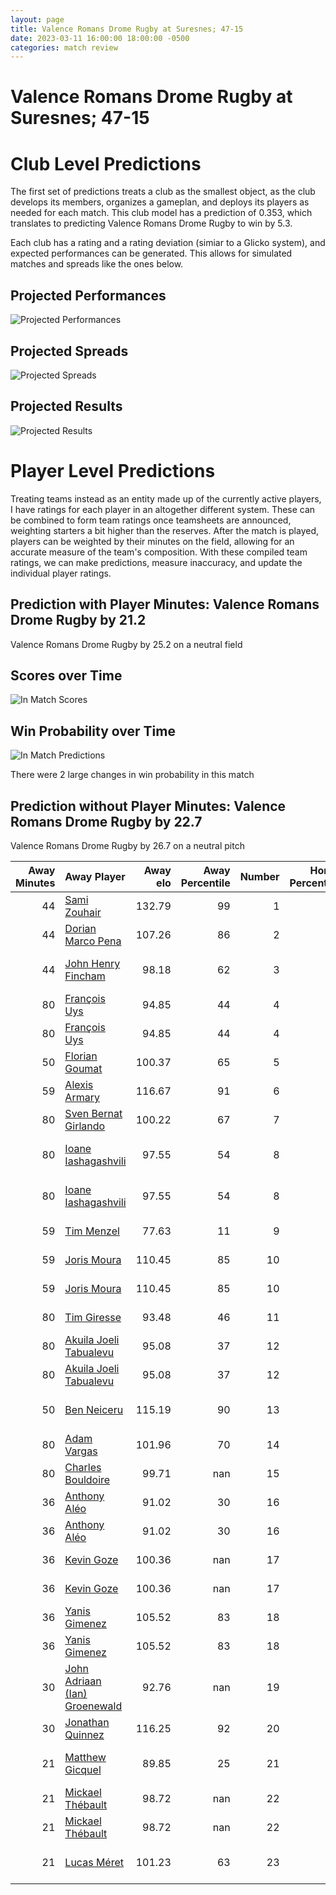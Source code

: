 ```yaml
---  
layout: page  
title: Valence Romans Drome Rugby at Suresnes; 47-15  
date: 2023-03-11 16:00:00 18:00:00 -0500  
categories: match review  
---
```

# Valence Romans Drome Rugby at Suresnes; 47-15

# Club Level Predictions


The first set of predictions treats a club as the smallest object, as the club develops its members, organizes a gameplan, and deploys its players as needed for each match. This club model has a prediction of 0.353, which translates to predicting Valence Romans Drome Rugby to win by 5.3.

Each club has a rating and a rating deviation (simiar to a Glicko system), and expected performances can be generated. This allows for simulated matches and spreads like the ones below.
## Projected Performances


![Projected Performances](plots/performances_2023-03-11-Suresnes-ValenceRomansDromeRugby.png)
## Projected Spreads


![Projected Spreads](plots/spreads_2023-03-11-Suresnes-ValenceRomansDromeRugby.png)
## Projected Results


![Projected Results](plots/resultbar_2023-03-11-Suresnes-ValenceRomansDromeRugby.png)
# Player Level Predictions


Treating teams instead as an entity made up of the currently active players, I have ratings for each player in an altogether different system. These can be combined to form team ratings once teamsheets are announced, weighting starters a bit higher than the reserves. After the match is played, players can be weighted by their minutes on the field, allowing for an accurate measure of the team's composition. With these compiled team ratings, we can make predictions, measure inaccuracy, and update the individual player ratings.
## Prediction with Player Minutes: Valence Romans Drome Rugby by 21.2


Valence Romans Drome Rugby by 25.2 on a neutral field
## Scores over Time


![In Match Scores](plots/recap_scores_2023-03-11-Suresnes-ValenceRomansDromeRugby.png)
## Win Probability over Time


![In Match Predictions](plots/recap_prob_2023-03-11-Suresnes-ValenceRomansDromeRugby.png)

There were 2 large changes in win probability in this match
## Prediction without Player Minutes: Valence Romans Drome Rugby by 22.7


Valence Romans Drome Rugby by 26.7 on a neutral pitch



|   Away Minutes | Away Player                                                                             |   Away elo |   Away Percentile |   Number |   Home Percentile |   Home elo | Home Player                                                                  |   Home Minutes |
|---------------:|:----------------------------------------------------------------------------------------|-----------:|------------------:|---------:|------------------:|-----------:|:-----------------------------------------------------------------------------|---------------:|
|             44 | [Sami Zouhair](..//playerfiles//SamiZouhair_cleaned.md)                                 |     132.79 |                99 |        1 |                20 |      84.41 | [Lucas Dycke](..//playerfiles//LucasDycke_cleaned.md)                        |             53 |
|             44 | [Dorian Marco Pena](..//playerfiles//DorianMarcoPena_cleaned.md)                        |     107.26 |                86 |        2 |                27 |      87.98 | [Hayam El Bibouji](..//playerfiles//HayamElBibouji_cleaned.md)               |             56 |
|             44 | [John Henry Fincham](..//playerfiles//JohnHenryFincham_cleaned.md)                      |      98.18 |                62 |        3 |                83 |     103.43 | [Victor Damian Arias](..//playerfiles//VictorDamianArias_cleaned.md)         |             56 |
|             80 | [François Uys](..//playerfiles//FrançoisUys_cleaned.md)                                 |      94.85 |                44 |        4 |                 0 |      44.49 | [Sacha Yahi](..//playerfiles//SachaYahi_cleaned.md)                          |             80 |
|             80 | [François Uys](..//playerfiles//FrançoisUys_cleaned.md)                                 |      94.85 |                44 |        4 |                 7 |      44.49 | [Sacha Yahi](..//playerfiles//SachaYahi_cleaned.md)                          |             80 |
|             50 | [Florian Goumat](..//playerfiles//FlorianGoumat_cleaned.md)                             |     100.37 |                65 |        5 |                34 |      90.41 | [Wian Vosloo](..//playerfiles//WianVosloo_cleaned.md)                        |             80 |
|             59 | [Alexis Armary](..//playerfiles//AlexisArmary_cleaned.md)                               |     116.67 |                91 |        6 |                24 |      86.33 | [Florian Desbordes](..//playerfiles//FlorianDesbordes_cleaned.md)            |             60 |
|             80 | [Sven Bernat Girlando](..//playerfiles//SvenBernatGirlando_cleaned.md)                  |     100.22 |                67 |        7 |                71 |     101.75 | [Bastien Berenguel](..//playerfiles//BastienBerenguel_cleaned.md)            |             80 |
|             80 | [Ioane Iashagashvili](..//playerfiles//IoaneIashagashvili_cleaned.md)                   |      97.55 |                54 |        8 |                25 |      87.66 | [Louis-Mathieu Jazeix](..//playerfiles//Louis-MathieuJazeix_cleaned.md)      |             60 |
|             80 | [Ioane Iashagashvili](..//playerfiles//IoaneIashagashvili_cleaned.md)                   |      97.55 |                54 |        8 |                42 |      87.66 | [Louis-Mathieu Jazeix](..//playerfiles//Louis-MathieuJazeix_cleaned.md)      |             60 |
|             59 | [Tim Menzel](..//playerfiles//TimMenzel_cleaned.md)                                     |      77.63 |                11 |        9 |                24 |      84.11 | [Enzo Barbarit](..//playerfiles//EnzoBarbarit_cleaned.md)                    |             60 |
|             59 | [Joris Moura](..//playerfiles//JorisMoura_cleaned.md)                                   |     110.45 |                85 |       10 |                47 |      88.55 | [Ignacio Mieres](..//playerfiles//IgnacioMieres_cleaned.md)                  |             80 |
|             59 | [Joris Moura](..//playerfiles//JorisMoura_cleaned.md)                                   |     110.45 |                85 |       10 |                28 |      88.55 | [Ignacio Mieres](..//playerfiles//IgnacioMieres_cleaned.md)                  |             80 |
|             80 | [Tim Giresse](..//playerfiles//TimGiresse_cleaned.md)                                   |      93.48 |                46 |       11 |                14 |      80.24 | [Thomas Baudy](..//playerfiles//ThomasBaudy_cleaned.md)                      |             80 |
|             80 | [Akuila Joeli Tabualevu](..//playerfiles//AkuilaJoeliTabualevu_cleaned.md)              |      95.08 |                37 |       12 |                10 |      73.6  | [Hugo Detre](..//playerfiles//HugoDetre_cleaned.md)                          |             56 |
|             80 | [Akuila Joeli Tabualevu](..//playerfiles//AkuilaJoeliTabualevu_cleaned.md)              |      95.08 |                37 |       12 |                 7 |      73.6  | [Hugo Detre](..//playerfiles//HugoDetre_cleaned.md)                          |             56 |
|             50 | [Ben Neiceru](..//playerfiles//BenNeiceru_cleaned.md)                                   |     115.19 |                90 |       13 |                58 |      98    | [Lilan Savioz Fouillet](..//playerfiles//LilanSaviozFouillet_cleaned.md)     |             80 |
|             80 | [Adam Vargas](..//playerfiles//AdamVargas_cleaned.md)                                   |     101.96 |                70 |       14 |                18 |      83.8  | [Alexis Clement](..//playerfiles//AlexisClement_cleaned.md)                  |             60 |
|             80 | [Charles Bouldoire](..//playerfiles//CharlesBouldoire_cleaned.md)                       |      99.71 |               nan |       15 |                20 |      82.01 | [Goulwen Gueho](..//playerfiles//GoulwenGueho_cleaned.md)                    |             80 |
|             36 | [Anthony Aléo](..//playerfiles//AnthonyAléo_cleaned.md)                                 |      91.02 |                30 |       16 |                37 |      91.36 | [Elias Coulibaly](..//playerfiles//EliasCoulibaly_cleaned.md)                |             27 |
|             36 | [Anthony Aléo](..//playerfiles//AnthonyAléo_cleaned.md)                                 |      91.02 |                30 |       16 |                57 |      91.36 | [Elias Coulibaly](..//playerfiles//EliasCoulibaly_cleaned.md)                |             27 |
|             36 | [Kevin Goze](..//playerfiles//KevinGoze_cleaned.md)                                     |     100.36 |               nan |       17 |                10 |      79.76 | [Thomas Bordes](..//playerfiles//ThomasBordes_cleaned.md)                    |             24 |
|             36 | [Kevin Goze](..//playerfiles//KevinGoze_cleaned.md)                                     |     100.36 |               nan |       17 |                16 |      79.76 | [Thomas Bordes](..//playerfiles//ThomasBordes_cleaned.md)                    |             24 |
|             36 | [Yanis Gimenez](..//playerfiles//YanisGimenez_cleaned.md)                               |     105.52 |                83 |       18 |                26 |      84.82 | [Leandro Mario Assi](..//playerfiles//LeandroMarioAssi_cleaned.md)           |             24 |
|             36 | [Yanis Gimenez](..//playerfiles//YanisGimenez_cleaned.md)                               |     105.52 |                83 |       18 |                18 |      84.82 | [Leandro Mario Assi](..//playerfiles//LeandroMarioAssi_cleaned.md)           |             24 |
|             30 | [John Adriaan (Ian) Groenewald](..//playerfiles//JohnAdriaan(Ian)Groenewald_cleaned.md) |      92.76 |               nan |       19 |                42 |      91.28 | [Pierre Le Huby](..//playerfiles//PierreLeHuby_cleaned.md)                   |             24 |
|             30 | [Jonathan Quinnez](..//playerfiles//JonathanQuinnez_cleaned.md)                         |     116.25 |                92 |       20 |                38 |      89.59 | [Youssouf Yatera](..//playerfiles//YoussoufYatera_cleaned.md)                |             20 |
|             21 | [Matthew Gicquel](..//playerfiles//MatthewGicquel_cleaned.md)                           |      89.85 |                25 |       21 |                17 |      85.72 | [Antonie Delport Claasen](..//playerfiles//AntonieDelportClaasen_cleaned.md) |             20 |
|             21 | [Mickael Thébault](..//playerfiles//MickaelThébault_cleaned.md)                         |      98.72 |               nan |       22 |                10 |      72.24 | [Quentin Dauvergne](..//playerfiles//QuentinDauvergne_cleaned.md)            |             20 |
|             21 | [Mickael Thébault](..//playerfiles//MickaelThébault_cleaned.md)                         |      98.72 |               nan |       22 |                 6 |      72.24 | [Quentin Dauvergne](..//playerfiles//QuentinDauvergne_cleaned.md)            |             20 |
|             21 | [Lucas Méret](..//playerfiles//LucasMéret_cleaned.md)                                   |     101.23 |                63 |       23 |                 0 |      48.37 | [Jean-Baptiste Fuster](..//playerfiles//Jean-BaptisteFuster_cleaned.md)      |             20 |

